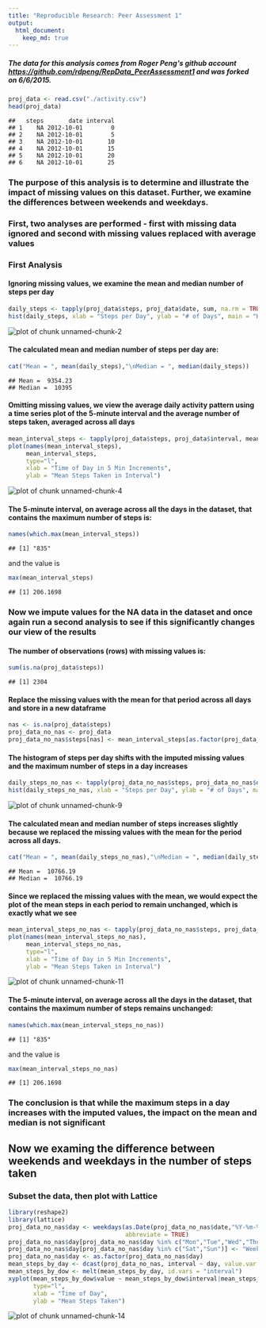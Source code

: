 ```yaml
---
title: "Reproducible Research: Peer Assessment 1"
output: 
  html_document:
    keep_md: true
---
```



##### The data for this analysis comes from Roger Peng's github account https://github.com/rdpeng/RepData_PeerAssessment1 and was forked on 6/6/2015.


```r
proj_data <- read.csv("./activity.csv")
head(proj_data)
```

```
##   steps       date interval
## 1    NA 2012-10-01        0
## 2    NA 2012-10-01        5
## 3    NA 2012-10-01       10
## 4    NA 2012-10-01       15
## 5    NA 2012-10-01       20
## 6    NA 2012-10-01       25
```

### The purpose of this analysis is to determine and illustrate the impact of missing values on this dataset. Further, we examine the differences between weekends and weekdays.
### First, two analyses are performed - first with missing data ignored and second with missing values replaced with average values
### First Analysis
#### Ignoring missing values, we examine the mean and median number of steps per day

```r
daily_steps <- tapply(proj_data$steps, proj_data$date, sum, na.rm = TRUE)
hist(daily_steps, xlab = "Steps per Day", ylab = "# of Days", main = "Histogram of Steps per Day", breaks = 25)
```

![plot of chunk unnamed-chunk-2](figure/unnamed-chunk-2-1.png) 

#### The calculated mean and median number of steps per day are:


```r
cat("Mean = ", mean(daily_steps),"\nMedian = ", median(daily_steps))
```

```
## Mean =  9354.23 
## Median =  10395
```

#### Omitting missing values, we view the average daily activity pattern using a time series plot of the 5-minute interval and the average number of steps taken, averaged across all days

```r
mean_interval_steps <- tapply(proj_data$steps, proj_data$interval, mean, na.rm = TRUE)
plot(names(mean_interval_steps),
     mean_interval_steps,  
     type="l", 
     xlab = "Time of Day in 5 Min Increments", 
     ylab = "Mean Steps Taken in Interval")
```

![plot of chunk unnamed-chunk-4](figure/unnamed-chunk-4-1.png) 

#### The 5-minute interval, on average across all the days in the dataset, that contains the maximum number of steps is:

```r
names(which.max(mean_interval_steps))
```

```
## [1] "835"
```
and the value is

```r
max(mean_interval_steps)
```

```
## [1] 206.1698
```

### Now we impute values for the NA data in the dataset and once again run a second analysis to see if this significantly changes our view of the results
#### The number of observations (rows) with missing values is:

```r
sum(is.na(proj_data$steps))
```

```
## [1] 2304
```
#### Replace the missing values with the mean for that period across all days and store in a new dataframe

```r
nas <- is.na(proj_data$steps)
proj_data_no_nas <- proj_data
proj_data_no_nas$steps[nas] <- mean_interval_steps[as.factor(proj_data_no_nas$interval[nas])]
```

#### The histogram of steps per day shifts with the imputed missing values and the maximum number of steps in a day increases


```r
daily_steps_no_nas <- tapply(proj_data_no_nas$steps, proj_data_no_nas$date, sum)
hist(daily_steps_no_nas, xlab = "Steps per Day", ylab = "# of Days", main = "Histogram of Steps per Day", breaks = 25)
```

![plot of chunk unnamed-chunk-9](figure/unnamed-chunk-9-1.png) 

#### The calculated mean and median number of steps increases slightly because we replaced the missing values with the mean for the period across all days.


```r
cat("Mean = ", mean(daily_steps_no_nas),"\nMedian = ", median(daily_steps_no_nas))
```

```
## Mean =  10766.19 
## Median =  10766.19
```

#### Since we replaced the missing values with the mean, we would expect the plot of the mean steps in each period to remain unchanged, which is exactly what we see


```r
mean_interval_steps_no_nas <- tapply(proj_data_no_nas$steps, proj_data_no_nas$interval, mean)
plot(names(mean_interval_steps_no_nas),
     mean_interval_steps_no_nas,  
     type="l", 
     xlab = "Time of Day in 5 Min Increments", 
     ylab = "Mean Steps Taken in Interval")
```

![plot of chunk unnamed-chunk-11](figure/unnamed-chunk-11-1.png) 

#### The 5-minute interval, on average across all the days in the dataset, that contains the maximum number of steps remains unchanged:

```r
names(which.max(mean_interval_steps_no_nas))
```

```
## [1] "835"
```
and the value is

```r
max(mean_interval_steps_no_nas)
```

```
## [1] 206.1698
```
### The conclusion is that while the maximum steps in a day increases with the imputed values, the impact on the mean and median is not significant
## Now we examing the difference between weekends and weekdays in the number of steps taken
### Subset the data, then plot with Lattice

```r
library(reshape2)
library(lattice)
proj_data_no_nas$day <- weekdays(as.Date(proj_data_no_nas$date,"%Y-%m-%d"),
                                 abbreviate = TRUE)
proj_data_no_nas$day[proj_data_no_nas$day %in% c("Mon","Tue","Wed","Thu","Fri")] <- "Weekday"
proj_data_no_nas$day[proj_data_no_nas$day %in% c("Sat","Sun")] <- "Weekend"
proj_data_no_nas$day <- as.factor(proj_data_no_nas$day)
mean_steps_by_day <- dcast(proj_data_no_nas, interval ~ day, value.var = "steps", fun.aggregate = mean)
mean_steps_by_dow <- melt(mean_steps_by_day, id.vars = "interval")
xyplot(mean_steps_by_dow$value ~ mean_steps_by_dow$interval|mean_steps_by_dow$variable,
       type="l",
       xlab = "Time of Day",
       ylab = "Mean Steps Taken")
```

![plot of chunk unnamed-chunk-14](figure/unnamed-chunk-14-1.png) 

